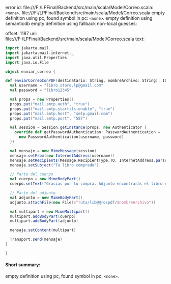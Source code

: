 error id: file:///F:/LPFinal/Backend/src/main/scala/Model/Correo.scala:`<none>`.
file:///F:/LPFinal/Backend/src/main/scala/Model/Correo.scala
empty definition using pc, found symbol in pc: `<none>`.
empty definition using semanticdb
empty definition using fallback
non-local guesses:

offset: 1187
uri: file:///F:/LPFinal/Backend/src/main/scala/Model/Correo.scala
text:
```scala
import jakarta.mail._
import jakarta.mail.internet._
import java.util.Properties
import java.io.File

object enviar_correo {

def enviarCorreoConPDF(destinatario: String, nombreArchivo: String): IO[Unit] = IO {
  val username = "libro.store.lp@gmail.com"     
  val password = "libro12345"     

  val props = new Properties()
  props.put("mail.smtp.auth", "true")
  props.put("mail.smtp.starttls.enable", "true")
  props.put("mail.smtp.host", "smtp.gmail.com")
  props.put("mail.smtp.port", "587")

  val session = Session.getInstance(props, new Authenticator {
    override def getPasswordAuthentication: PasswordAuthentication =
      new PasswordAuthentication(username, password)
  })

  val mensaje = new MimeMessage(session)
  mensaje.setFrom(new InternetAddress(username))
  mensaje.setRecipients(Message.RecipientType.TO, InternetAddress.parse(destinatario))
  mensaje.setSubject("Tu libro comprado")

  // Parte del cuerpo
  val cuerpo = new MimeBodyPart()
  cuerpo.setText("Gracias por tu compra. Adjunto encontrarás el libro en formato PDF.")

  // Parte del adjunto
  val adjunto = new MimeBodyPart()
  adjunto.attachFile(new File(s"ruta/lib@@rospdf/$nombreArchivo")) 

  val multipart = new MimeMultipart()
  multipart.addBodyPart(cuerpo)
  multipart.addBodyPart(adjunto)

  mensaje.setContent(multipart)

  Transport.send(mensaje)
}

}
```


#### Short summary: 

empty definition using pc, found symbol in pc: `<none>`.